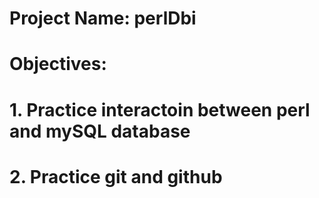 # Project Name: perlDbi
# Objectives:
# 1. Practice interactoin between perl and mySQL database
# 2. Practice git and github
